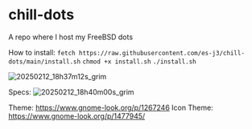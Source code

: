 # chill-dots
A repo where I host my FreeBSD dots

How to install:
```fetch https://raw.githubusercontent.com/es-j3/chill-dots/main/install.sh```
```chmod +x install.sh```
```./install.sh```

![20250212_18h37m12s_grim](https://github.com/user-attachments/assets/294fe1c2-834c-4203-aeb7-5487db0fd18a)

Specs:
![20250212_18h40m00s_grim](https://github.com/user-attachments/assets/ca2ad7e7-e66b-4b43-a3ff-3bc0890b1c76)

Theme: https://www.gnome-look.org/p/1267246
Icon Theme: https://www.gnome-look.org/p/1477945/
